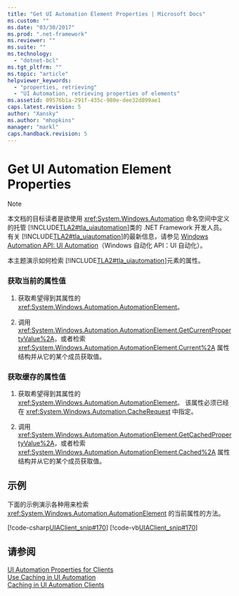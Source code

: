 ```yaml
---
title: "Get UI Automation Element Properties | Microsoft Docs"
ms.custom: ""
ms.date: "03/30/2017"
ms.prod: ".net-framework"
ms.reviewer: ""
ms.suite: ""
ms.technology: 
  - "dotnet-bcl"
ms.tgt_pltfrm: ""
ms.topic: "article"
helpviewer_keywords: 
  - "properties, retrieving"
  - "UI Automation, retrieving properties of elements"
ms.assetid: 09576b1a-291f-435c-980e-dee32d899ae1
caps.latest.revision: 5
author: "Xansky"
ms.author: "mhopkins"
manager: "markl"
caps.handback.revision: 5
---
```

# Get UI Automation Element Properties
> [!NOTE]
>  本文档的目标读者是欲使用 <xref:System.Windows.Automation> 命名空间中定义的托管 [!INCLUDE[TLA2#tla_uiautomation](../../../includes/tla2sharptla-uiautomation-md.md)]类的 .NET Framework 开发人员。  有关 [!INCLUDE[TLA2#tla_uiautomation](../../../includes/tla2sharptla-uiautomation-md.md)]的最新信息，请参见 [Windows Automation API: UI Automation](http://go.microsoft.com/fwlink/?LinkID=156746)（Windows 自动化 API：UI 自动化）。  
  
 本主题演示如何检索 [!INCLUDE[TLA2#tla_uiautomation](../../../includes/tla2sharptla-uiautomation-md.md)]元素的属性。  
  
### 获取当前的属性值  
  
1.  获取希望得到其属性的 <xref:System.Windows.Automation.AutomationElement>。  
  
2.  调用 <xref:System.Windows.Automation.AutomationElement.GetCurrentPropertyValue%2A>，或者检索 <xref:System.Windows.Automation.AutomationElement.Current%2A> 属性结构并从它的某个成员获取值。  
  
### 获取缓存的属性值  
  
1.  获取希望得到其属性的 <xref:System.Windows.Automation.AutomationElement>。  该属性必须已经在 <xref:System.Windows.Automation.CacheRequest> 中指定。  
  
2.  调用 <xref:System.Windows.Automation.AutomationElement.GetCachedPropertyValue%2A>，或者检索 <xref:System.Windows.Automation.AutomationElement.Cached%2A> 属性结构并从它的某个成员获取值。  
  
## 示例  
 下面的示例演示各种用来检索 <xref:System.Windows.Automation.AutomationElement> 的当前属性的方法。  
  
 [!code-csharp[UIAClient_snip#170](../../../samples/snippets/csharp/VS_Snippets_Wpf/UIAClient_snip/CSharp/ClientForm.cs#170)]
 [!code-vb[UIAClient_snip#170](../../../samples/snippets/visualbasic/VS_Snippets_Wpf/UIAClient_snip/VisualBasic/ClientForm.vb#170)]  
  
## 请参阅  
 [UI Automation Properties for Clients](../../../docs/framework/ui-automation/ui-automation-properties-for-clients.md)   
 [Use Caching in UI Automation](../../../docs/framework/ui-automation/use-caching-in-ui-automation.md)   
 [Caching in UI Automation Clients](../../../docs/framework/ui-automation/caching-in-ui-automation-clients.md)